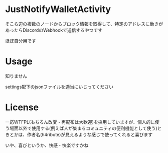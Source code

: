 # JustNotifyWalletActivity
そこら辺の複数のノードからブロック情報を取得して、特定のアドレスに動きがあったらDiscordのWebhookで送信するやつです

ほぼ自分用です

# Usage
知りません

settings配下のjsonファイルを適当にいじってください

# License
一応WTFPL(もちろん改変・再配布は大歓迎)を採用していますが、個人的に使う場面以外で使用する(例えば人が集まるコミュニティの便利機能として使う)ときとかは、作者名(h4ribote)が見えるような感じで使ってくれると喜びます

いや、喜びというか、快感・快楽ですかね
